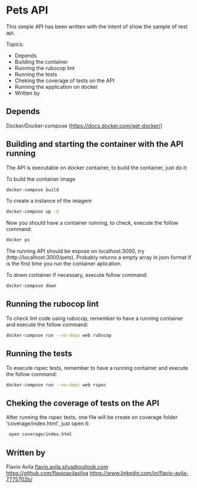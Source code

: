 # Pets API

This simple API has been written with the intent of show the sample of rest api.

Topics:

- Depends
- Building the container
- Running the rubocop lint
- Running the tests
- Cheking the coverage of tests on the API
- Running the application on docker
- Written by

## Depends

Docker/Docker-compose (https://docs.docker.com/get-docker/)

## Building and starting the container with the API running

The API is executable on docker container, to build the container, just do it:

To build the container image
```bash
docker-compose build
```
To create a instance of the imagem
```bash
docker-compose up -d
```
Now you should have a container running, to check, execute the follow command:
```bash
docker ps
```
The running API should be expose on localhost:3000, try (http://localhost:3000/pets). Probably returns a empty array in json format if is the first time you run the container aplication.

To down container if necessary, execute follow command:
```bash
docker-compose down
```

## Running the rubocop lint

To check lint code using rubocop, remember to have a running container and execute the follow command:

```bash
docker-compose run --no-deps web rubocop
```

## Running the tests

To execute rspec tests, remember to have a running container and execute the follow command:

```bash
docker-compose run --no-deps web rspec
```

## Cheking the coverage of tests on the API

After running the rspec tests, one file will be create on coverage folder 'coverage/index.html', just open it:

```bash
 open coverage/index.html
```

## Written by

Flavio Avila
flavio.avila.silva@outlook.com
https://github.com/flavioavilasilva
https://www.linkedin.com/in/flavio-avila-7775702b/